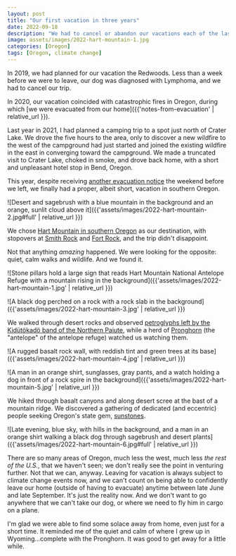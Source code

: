 ```yaml
---
layout: post
title: "Our first vacation in three years"
date: 2022-09-18
description: "We had to cancel or abandon our vacations each of the last three years. We finally got away for a few days."
image: assets/images/2022-hart-mountain-1.jpg
categories: [Oregon]
tags: [Oregon, climate change]
---
```


In 2019, we had planned for our vacation the Redwoods. Less than a week before we were to leave, our dog was diagnosed with Lymphoma, and we had to cancel our trip.

In 2020, our vacation coincided with catastrophic fires in Oregon, during which [we were evacuated from our home]({{'notes-from-evacuation' | relative_url }}).

Last year in 2021, I had planned a camping trip to a spot just north of Crater Lake. We drove the five hours to the area, only to discover a new wildfire to the west of the campground had just started and joined the existing wildfire in the east in converging toward the campground. We made a truncated visit to Crater Lake, choked in smoke, and drove back home, with a short and unpleasant hotel stop in Bend, Oregon.

This year, despite receiving [another evacuation notice](https://www.clackamas.us/news/2022-09-10/mciver-fire-update-joint-release-from-clackamas-fire-clackamas-county-and-clackamas-county-sheriffs-offic) the weekend before we left, we finally had a proper, albeit short, vacation in southern Oregon.

![Desert and sagebrush with a blue mountain in the background and an orange, sunlit cloud above it]({{'assets/images/2022-hart-mountain-2.jpg#full' | relative_url }})

We chose [Hart Mountain in southern Oregon](https://www.fws.gov/refuge/hart-mountain-national-antelope) as our destination, with stopovers at [Smith Rock](https://stateparks.oregon.gov/index.cfm?do=park.profile&parkId=36) and [Fort Rock](https://stateparks.oregon.gov/index.cfm?do=park.profile&parkId=31), and the trip didn't disappoint.

Not that anything _amazing_ happened. We were looking for the opposite: quiet, calm walks and wildlife. And we found it.

![Stone pillars hold a large sign that reads Hart Mountain National Antelope Refuge with a mountain rising in the background]({{'assets/images/2022-hart-mountain-1.jpg' | relative_url }})

![A black dog perched on a rock with a rock slab in the background]({{'assets/images/2022-hart-mountain-3.jpg' | relative_url }})

We walked through desert rocks and observed [petroglyphs left by the Kidütökadö band of the Northern Paiute](https://www.oregonhikers.org/field_guide/Petroglyph_Lake_Loop_Hike), while a herd of [Pronghorn](https://en.wikipedia.org/wiki/Pronghorn) (the "antelope" of the antelope refuge) watched us watching them.

![A rugged basalt rock wall, with reddish tint and green trees at its base]({{'assets/images/2022-hart-mountain-4.jpg' | relative_url }})

![A man in an orange shirt, sunglasses, gray pants, and a watch holding a dog in front of a rock spire in the background]({{'assets/images/2022-hart-mountain-5.jpg' | relative_url }})

 We hiked through basalt canyons and along desert scree at the bast of a mountain ridge. We discovered a gathering of dedicated (and eccentric) people seeking Oregon's state gem, [sunstones](https://en.wikipedia.org/wiki/Sunstone).

![Late evening, blue sky, with hills in the background, and a man in an orange shirt walking a black dog through sagebrush and desert plants]({{'assets/images/2022-hart-mountain-6.jpg#full' | relative_url }})

There are so many areas of Oregon, much less the west, much less _the rest of the U.S._, that we haven't seen; we don't really see the point in venturing further. Not that we can, anyway. Leaving for vacation is always subject to climate change events now, and we can't count on being able to confidently leave our home (outside of having to evacuate) anytime between late June and late September. It's just the reality now. And we don't want to go anywhere that we can't take our dog, or where we need to fly him in cargo on a plane.

I'm glad we were able to find some solace away from home, even just for a short time. It reminded me of the quiet and calm of where I grew up in Wyoming...complete with the Pronghorn. It was good to get away for a little while.